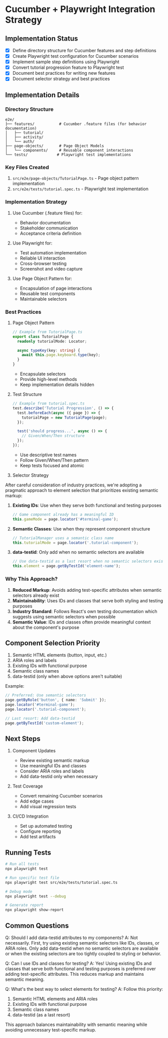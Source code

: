 # Cucumber + Playwright Integration Strategy

## Implementation Status
- [x] Define directory structure for Cucumber features and step definitions
- [x] Create Playwright test configuration for Cucumber scenarios
- [x] Implement sample step definitions using Playwright
- [x] Convert tutorial progression feature to Playwright test
- [x] Document best practices for writing new features
- [x] Document selector strategy and best practices

## Implementation Details

### Directory Structure
```
e2e/
├── features/           # Cucumber .feature files (for behavior documentation)
│   ├── tutorial/
│   ├── activity/
│   └── auth/
├── page-objects/       # Page Object Models
│   └── components/     # Reusable component interactions
└── tests/             # Playwright test implementations
```

### Key Files Created
1. `src/e2e/page-objects/TutorialPage.ts` - Page object pattern implementation
2. `src/e2e/tests/tutorial.spec.ts` - Playwright test implementation

### Implementation Strategy

1. Use Cucumber (.feature files) for:
   - Behavior documentation
   - Stakeholder communication
   - Acceptance criteria definition

2. Use Playwright for:
   - Test automation implementation
   - Reliable UI interaction
   - Cross-browser testing
   - Screenshot and video capture

3. Use Page Object Pattern for:
   - Encapsulation of page interactions
   - Reusable test components
   - Maintainable selectors

### Best Practices

1. Page Object Pattern
   ```typescript
   // Example from TutorialPage.ts
   export class TutorialPage {
     readonly tutorialMode: Locator;

     async typeKey(key: string) {
       await this.page.keyboard.type(key);
     }
   }
   ```
   - Encapsulate selectors
   - Provide high-level methods
   - Keep implementation details hidden

2. Test Structure
   ```typescript
   // Example from tutorial.spec.ts
   test.describe('Tutorial Progression', () => {
     test.beforeEach(async ({ page }) => {
       tutorialPage = new TutorialPage(page);
     });

     test('should progress...', async () => {
       // Given/When/Then structure
     });
   });
   ```
   - Use descriptive test names
   - Follow Given/When/Then pattern
   - Keep tests focused and atomic

3. Selector Strategy

After careful consideration of industry practices, we're adopting a pragmatic approach to element selection that prioritizes existing semantic markup:

1. **Existing IDs**: Use when they serve both functional and testing purposes
   ```typescript
   // Game component already has a meaningful ID
   this.gameMode = page.locator('#terminal-game');
   ```

2. **Semantic Classes**: Use when they represent component structure
   ```typescript
   // TutorialManager uses a semantic class name
   this.tutorialMode = page.locator('.tutorial-component');
   ```

3. **data-testid**: Only add when no semantic selectors are available
   ```typescript
   // Use data-testid as a last resort when no semantic selectors exist
   this.element = page.getByTestId('element-name');
   ```

### Why This Approach?

1. **Reduced Markup**: Avoids adding test-specific attributes when semantic selectors already exist
2. **Maintainability**: Uses IDs and classes that serve both styling and testing purposes
3. **Industry Standard**: Follows React's own testing documentation which suggests using semantic selectors when possible
4. **Semantic Value**: IDs and classes often provide meaningful context about the component's purpose

## Component Selection Priority

1. Semantic HTML elements (button, input, etc.)
2. ARIA roles and labels
3. Existing IDs with functional purpose
4. Semantic class names
5. data-testid (only when above options aren't suitable)

Example:
```typescript
// Preferred: Use semantic selectors
page.getByRole('button', { name: 'Submit' });
page.locator('#terminal-game');
page.locator('.tutorial-component');

// Last resort: Add data-testid
page.getByTestId('custom-element');
```

## Next Steps

1. Component Updates
   - Review existing semantic markup
   - Use meaningful IDs and classes
   - Consider ARIA roles and labels
   - Add data-testid only when necessary

2. Test Coverage
   - Convert remaining Cucumber scenarios
   - Add edge cases
   - Add visual regression tests

3. CI/CD Integration
   - Set up automated testing
   - Configure reporting
   - Add test artifacts

## Running Tests

```bash
# Run all tests
npx playwright test

# Run specific test file
npx playwright test src/e2e/tests/tutorial.spec.ts

# Debug mode
npx playwright test --debug

# Generate report
npx playwright show-report
```

## Common Questions

Q: Should I add data-testid attributes to my components?
A: Not necessarily. First, try using existing semantic selectors like IDs, classes, or ARIA roles. Only add data-testid when no semantic selectors are available or when the existing selectors are too tightly coupled to styling or behavior.

Q: Can I use IDs and classes for testing?
A: Yes! Using existing IDs and classes that serve both functional and testing purposes is preferred over adding test-specific attributes. This reduces markup and maintains semantic meaning.

Q: What's the best way to select elements for testing?
A: Follow this priority:
1. Semantic HTML elements and ARIA roles
2. Existing IDs with functional purpose
3. Semantic class names
4. data-testid (as a last resort)

This approach balances maintainability with semantic meaning while avoiding unnecessary test-specific markup.
